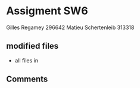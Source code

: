# Assigment SW6
Gilles Regamey 296642
Matieu Schertenleib 313318

## modified files
- all files in 

## Comments
